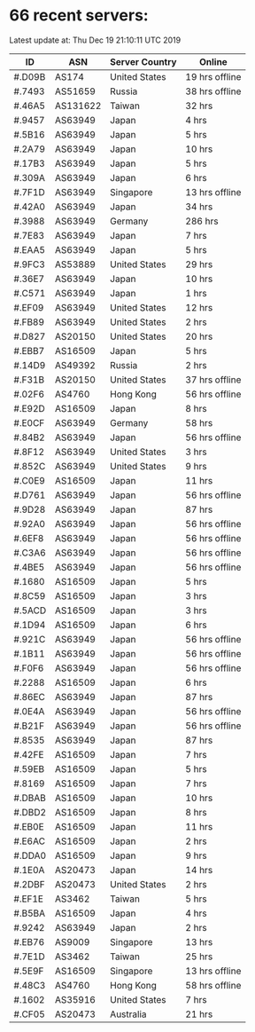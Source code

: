 # 66 recent servers:

Latest update at: Thu Dec 19 21:10:11 UTC 2019

| ID | ASN | Server Country | Online |
| -- | --- | -------------- | ------ |
| #.D09B | AS174 | United States | 19 hrs offline |
| #.7493 | AS51659 | Russia | 38 hrs offline |
| #.46A5 | AS131622 | Taiwan | 32 hrs |
| #.9457 | AS63949 | Japan | 4 hrs |
| #.5B16 | AS63949 | Japan | 5 hrs |
| #.2A79 | AS63949 | Japan | 10 hrs |
| #.17B3 | AS63949 | Japan | 5 hrs |
| #.309A | AS63949 | Japan | 6 hrs |
| #.7F1D | AS63949 | Singapore | 13 hrs offline |
| #.42A0 | AS63949 | Japan | 34 hrs |
| #.3988 | AS63949 | Germany | 286 hrs |
| #.7E83 | AS63949 | Japan | 7 hrs |
| #.EAA5 | AS63949 | Japan | 5 hrs |
| #.9FC3 | AS53889 | United States | 29 hrs |
| #.36E7 | AS63949 | Japan | 10 hrs |
| #.C571 | AS63949 | Japan | 1 hrs |
| #.EF09 | AS63949 | United States | 12 hrs |
| #.FB89 | AS63949 | United States | 2 hrs |
| #.D827 | AS20150 | United States | 20 hrs |
| #.EBB7 | AS16509 | Japan | 5 hrs |
| #.14D9 | AS49392 | Russia | 2 hrs |
| #.F31B | AS20150 | United States | 37 hrs offline |
| #.02F6 | AS4760 | Hong Kong | 56 hrs offline |
| #.E92D | AS16509 | Japan | 8 hrs |
| #.E0CF | AS63949 | Germany | 58 hrs |
| #.84B2 | AS63949 | Japan | 56 hrs offline |
| #.8F12 | AS63949 | United States | 3 hrs |
| #.852C | AS63949 | United States | 9 hrs |
| #.C0E9 | AS16509 | Japan | 11 hrs |
| #.D761 | AS63949 | Japan | 56 hrs offline |
| #.9D28 | AS63949 | Japan | 87 hrs |
| #.92A0 | AS63949 | Japan | 56 hrs offline |
| #.6EF8 | AS63949 | Japan | 56 hrs offline |
| #.C3A6 | AS63949 | Japan | 56 hrs offline |
| #.4BE5 | AS63949 | Japan | 56 hrs offline |
| #.1680 | AS16509 | Japan | 5 hrs |
| #.8C59 | AS16509 | Japan | 3 hrs |
| #.5ACD | AS16509 | Japan | 3 hrs |
| #.1D94 | AS16509 | Japan | 6 hrs |
| #.921C | AS63949 | Japan | 56 hrs offline |
| #.1B11 | AS63949 | Japan | 56 hrs offline |
| #.F0F6 | AS63949 | Japan | 56 hrs offline |
| #.2288 | AS16509 | Japan | 6 hrs |
| #.86EC | AS63949 | Japan | 87 hrs |
| #.0E4A | AS63949 | Japan | 56 hrs offline |
| #.B21F | AS63949 | Japan | 56 hrs offline |
| #.8535 | AS63949 | Japan | 87 hrs |
| #.42FE | AS16509 | Japan | 7 hrs |
| #.59EB | AS16509 | Japan | 5 hrs |
| #.8169 | AS16509 | Japan | 7 hrs |
| #.DBAB | AS16509 | Japan | 10 hrs |
| #.DBD2 | AS16509 | Japan | 8 hrs |
| #.EB0E | AS16509 | Japan | 11 hrs |
| #.E6AC | AS16509 | Japan | 2 hrs |
| #.DDA0 | AS16509 | Japan | 9 hrs |
| #.1E0A | AS20473 | Japan | 14 hrs |
| #.2DBF | AS20473 | United States | 2 hrs |
| #.EF1E | AS3462 | Taiwan | 5 hrs |
| #.B5BA | AS16509 | Japan | 4 hrs |
| #.9242 | AS63949 | Japan | 2 hrs |
| #.EB76 | AS9009 | Singapore | 13 hrs |
| #.7E1D | AS3462 | Taiwan | 25 hrs |
| #.5E9F | AS16509 | Singapore | 13 hrs offline |
| #.48C3 | AS4760 | Hong Kong | 58 hrs offline |
| #.1602 | AS35916 | United States | 7 hrs |
| #.CF05 | AS20473 | Australia | 21 hrs |

